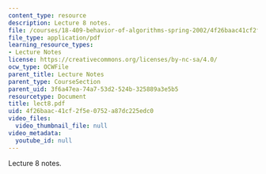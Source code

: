 ```yaml
---
content_type: resource
description: Lecture 8 notes.
file: /courses/18-409-behavior-of-algorithms-spring-2002/4f26baac41cf2f5e0752a87dc225edc0_lect8.pdf
file_type: application/pdf
learning_resource_types:
- Lecture Notes
license: https://creativecommons.org/licenses/by-nc-sa/4.0/
ocw_type: OCWFile
parent_title: Lecture Notes
parent_type: CourseSection
parent_uid: 3f6a47ea-74a7-53d2-524b-325889a3e5b5
resourcetype: Document
title: lect8.pdf
uid: 4f26baac-41cf-2f5e-0752-a87dc225edc0
video_files:
  video_thumbnail_file: null
video_metadata:
  youtube_id: null
---
```

Lecture 8 notes.